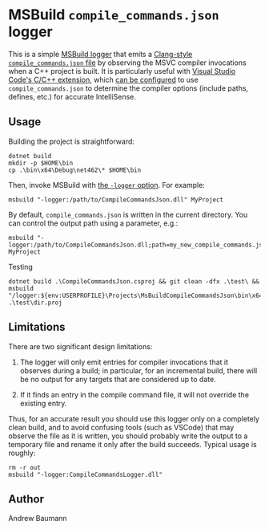 # MSBuild `compile_commands.json` logger

This is a simple
[MSBuild logger](https://docs.microsoft.com/en-us/visualstudio/msbuild/build-loggers)
that emits a
[Clang-style `compile_commands.json` file](https://clang.llvm.org/docs/JSONCompilationDatabase.html)
by observing the MSVC compiler invocations when a C++ project is built. It is particularly useful
with [Visual Studio Code's C/C++ extension](https://code.visualstudio.com/docs/cpp/), which
[can be configured](https://code.visualstudio.com/docs/cpp/c-cpp-properties-schema-reference#_configuration-properties)
to use `compile_commands.json` to determine the compiler options (include paths,
defines, etc.) for accurate IntelliSense.

## Usage

Building the project is straightforward:

```shell
dotnet build
mkdir -p $HOME\bin
cp .\bin\x64\Debug\net462\* $HOME\bin
```

Then, invoke MSBuild with [the `-logger` option](https://docs.microsoft.com/en-us/visualstudio/msbuild/msbuild-command-line-reference).
For example:

```shell
msbuild "-logger:/path/to/CompileCommandsJson.dll" MyProject
```

By default, `compile_commands.json` is written in the current directory. You can
control the output path using a parameter, e.g.:

```shell
msbuild "-logger:/path/to/CompileCommandsJson.dll;path=my_new_compile_commands.json" MyProject
```

Testing

```shell
dotnet build .\CompileCommandsJson.csproj && git clean -dfx .\test\ && msbuild "/logger:${env:USERPROFILE}\Projects\MsBuildCompileCommandsJson\bin\x64\Debug\net462\CompileCommandsJson.dll" .\test\dir.proj
```

## Limitations

There are two significant design limitations:

 1. The logger will only emit entries for compiler invocations that it observes
    during a build; in particular, for an incremental build, there will be no
    output for any targets that are considered up to date.

 2. If it finds an entry in the compile command file, it will not override the existing entry.

Thus, for an accurate result you should use this logger only on a completely
clean build, and to avoid confusing tools (such as VSCode) that may observe the
file as it is written, you should probably write the output to a temporary file
and rename it only after the build succeeds. Typical usage is roughly:

```shell
rm -r out
msbuild "-logger:CompileCommandsLogger.dll"
```

## Author

 Andrew Baumann
